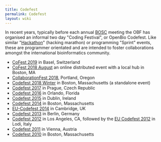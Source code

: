 ```yaml
---
title: Codefest
permalink: Codefest
layout: wiki
---
```


In recent years, typically before each annual [BOSC](BOSC "wikilink")
meeting the OBF has organised an informal two day "Coding Festival", or
OpenBio Codefest. Like similar "[Hackathon](Hackathon "wikilink")"
(hacking marathon) or programming "Sprint" events, these are programmer
orientated and are intended to foster collaborations amongst the
international bioinformatics community.

- [CoFest 2019](CoFest_2019 "wikilink") in Basel, Switzerland
- [CoFest 2018 August](CoFest_2018_August "wikilink") an online
  distributed event with a local hub in Boston, MA
- [CollaborationFest
  2018](https://galaxyproject.org/events/gccbosc2018/collaboration/),
  Portland, Oregon
- [Codefest 2018 Winter](Codefest_Winter_2018 "wikilink") in Boston,
  Massachusetts (a standalone event)
- [Codefest 2017](Codefest_2017 "wikilink") in Prague, Czech Republic
- [Codefest 2016](Codefest_2016 "wikilink") in Orlando, Florida
- [Codefest 2015](Codefest_2015 "wikilink") in Dublin, Ireland
- [Codefest 2014](Codefest_2014 "wikilink") in Boston, Massachusetts
- [EU-Codefest 2014](EU-Codefest_2014 "wikilink") in Cambridge, UK
- [Codefest 2013](Codefest_2013 "wikilink") in Berlin, Germany
- [Codefest 2012](Codefest_2012 "wikilink") in Los Angeles, CA, followed
  by the [EU Codefest 2012](EU_Codefest_2012 "wikilink") in Lodi, Italy
- [Codefest 2011](Codefest_2011 "wikilink") in Vienna, Austria
- [Codefest 2010](Codefest_2010 "wikilink") in Boston, Massachusetts
